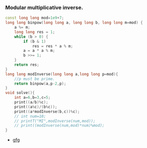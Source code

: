 ### Modular multiplicative inverse.
```cpp
const long long mod=1e9+7;
long long binpow(long long a, long long b, long long m=mod) {
    a %= m;
    long long res = 1;
    while (b > 0) {
        if (b & 1)
            res = res * a % m;
        a = a * a % m;
        b >>= 1;
    }
    return res;
}
long long modInverse(long long a,long long p=mod){
    //p must be prime.
    return binpow(a,p-2,p);
}
void solve(){
    int a=6,b=3,c=5;
    print((a/b)%c);
    print((a%c)/(b%c));
    print((a*modInverse(b,c))%c);
    // int num=10;
    // printT("MI",modInverse(num,mod));
    // print((modInverse(num,mod)*num)%mod);
}
```
- [gfg](https://www.geeksforgeeks.org/modular-arithmetic/)

